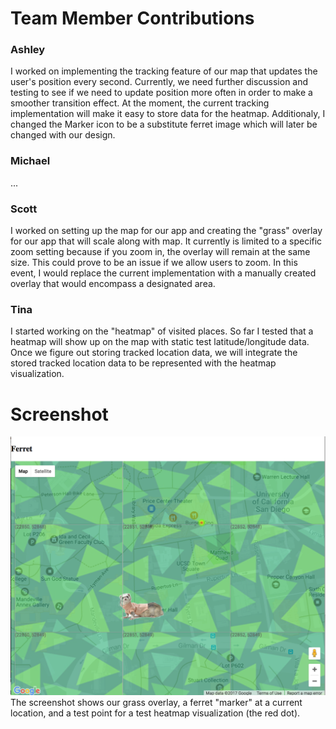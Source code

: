 # Team Member Contributions #

### Ashley ###
I worked on implementing the tracking feature of our map that updates the user's position every second. Currently, we need further discussion and testing to see if we need to update position more often in order to make a smoother transition effect. At the moment, the current tracking implementation will make it easy to store data for the heatmap. Additionaly, I changed the Marker icon to be a substitute ferret image which will later be changed with our design.


### Michael ###
...


### Scott ###
I worked on setting up the map for our app and creating the "grass" overlay for our app that will scale along with map. It currently is limited to a specific zoom setting because if you zoom in, the overlay will remain at the same size. This could prove to be an issue if we allow users to zoom. In this event, I would replace the current implementation with a manually created overlay that would encompass a designated area.


### Tina ###
I started working on the "heatmap" of visited places. So far I tested that a heatmap will show up on the map with static test latitude/longitude data. Once we figure out storing tracked location data, we will integrate the stored tracked location data to be represented with the heatmap visualization.


# Screenshot #
![screenshot](/images/milestones/milestone5.png)
The screenshot shows our grass overlay, a ferret "marker" at a current location, and a test point for a test heatmap visualization (the red dot).


